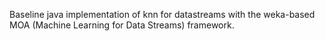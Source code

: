 Baseline java implementation of knn for datastreams with the weka-based MOA (Machine Learning for Data Streams) framework.
